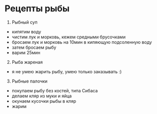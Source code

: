 # Рецепты рыбы

1. Рыбный суп
- кипятим воду
- чистим лук и морковь, кежем средными брусочками
- бросаем лук и морковь на 10мин в кипяющую подсоленную воду
- затем бросаем рыбу
- варим 25мин
2. Рыба жареная
- я не умею жарить рыбу, умею только заказывать :)
3. Рыбные палочки
- покупаем рыбу без костей, типа Сибаса
- делаем кляр из муки и яйца
- окунаем кусочки рыбы в кляр
- жарим
